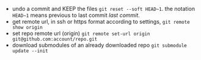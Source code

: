 
- undo a commit and KEEP the files `git reset --soft HEAD~1`. the notation `HEAD~1` means  previous to last commit *last commit*.
- get remote url, in ssh or https format according to settings, `git remote show origin`
- set repo remote url (origin) `git remote set-url origin git@github.com:account/repo.git` 
- download submodules of an already downloaded repo `git submodule update --init`
